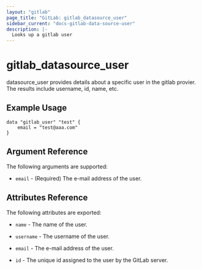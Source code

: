 ```yaml
---
layout: "gitlab"
page_title: "GitLab: gitlab_datasource_user"
sidebar_current: "docs-gitlab-data-source-user"
description: |-
  Looks up a gitlab user
---
```


# gitlab\_datasource_user

datasource_user provides details about a specific user in the gitlab provier. The results include username, id, name, etc.

## Example Usage

```hcl
data "gitlab_user" "test" {
	email = "test@aaa.com"
}
```

## Argument Reference

The following arguments are supported:

* `email` - (Required) The e-mail address of the user.

## Attributes Reference

The following attributes are exported:

* `name` - The name of the user.

* `username` - The username of the user.

* `email` - The e-mail address of the user.

* `id` - The unique id assigned to the user by the GitLab server.


